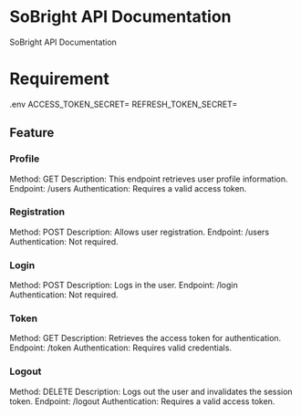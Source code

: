 # SoBright API Documentation

SoBright API Documentation
# Requirement
.env
ACCESS_TOKEN_SECRET= 
REFRESH_TOKEN_SECRET=

## Feature
### Profile
Method: GET
Description: This endpoint retrieves user profile information.
Endpoint: /users
Authentication: Requires a valid access token.

### Registration
Method: POST
Description: Allows user registration.
Endpoint: /users
Authentication: Not required.

### Login
Method: POST
Description: Logs in the user.
Endpoint: /login
Authentication: Not required.

### Token
Method: GET
Description: Retrieves the access token for authentication.
Endpoint: /token
Authentication: Requires valid credentials.

### Logout
Method: DELETE
Description: Logs out the user and invalidates the session token.
Endpoint: /logout
Authentication: Requires a valid access token.

